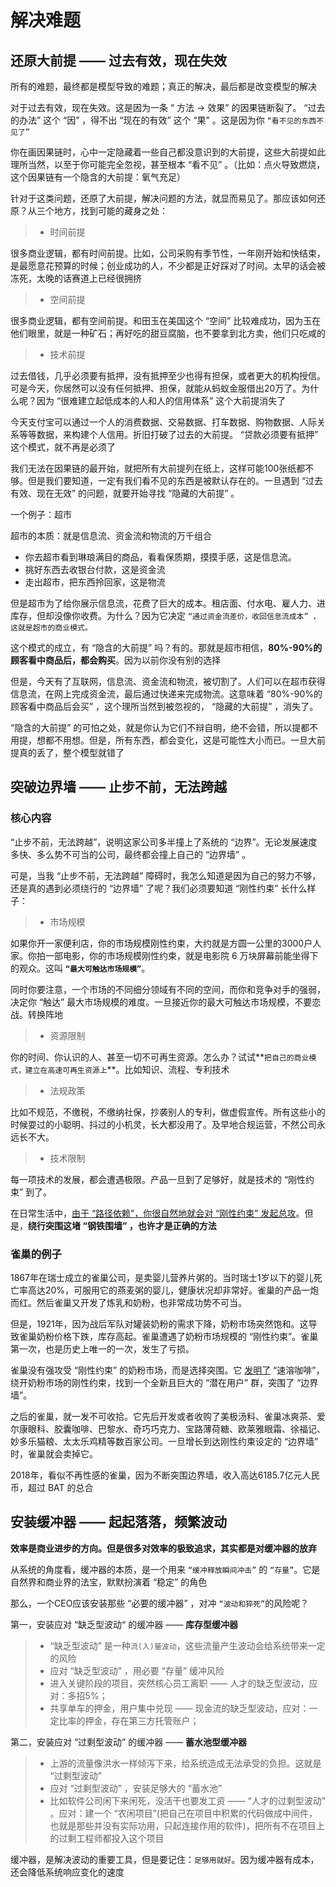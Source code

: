 # 解决难题



## 还原大前提 —— 过去有效，现在失效

所有的难题，最终都是模型导致的难题；真正的解决，最后都是改变模型的解决

对于过去有效，现在失效。这是因为一条 “ 方法 -> 效果” 的因果链断裂了。 “过去的办法” 这个 “因” ，得不出 “现在的有效” 这个 “果” 。这是因为你 `“看不见的东西不见了”`

你在画因果链时，心中一定隐藏着一些自己都没意识到的大前提，这些大前提如此理所当然，以至于你可能完全忽视，甚至根本 “看不见” 。（比如：点火导致燃烧，这个因果链有一个隐含的大前提：氧气充足）

针对于这类问题，还原了大前提，解决问题的方法，就显而易见了。那应该如何还原？从三个地方，找到可能的藏身之处：

> * 时间前提

很多商业逻辑，都有时间前提。比如，公司采购有季节性，一年刚开始和快结束，是最愿意花预算的时候；创业成功的人，不少都是正好踩对了时间。太早的话会被冻死，太晚的话赛道上已经很拥挤

> * 空间前提

很多商业逻辑，都有空间前提。和田玉在美国这个 “空间” 比较难成功，因为玉在他们眼里，就是一种矿石；再好吃的甜豆腐脑，也不要拿到北方卖，他们只吃咸的

> * 技术前提

过去借钱，几乎必须要有抵押，没有抵押至少也得有担保，或者更大的机构授信。可是今天，你居然可以没有任何抵押、担保，就能从蚂蚁金服借出20万了。为什么呢？因为 “很难建立起低成本的人和人的信用体系” 这个大前提消失了

今天支付宝可以通过一个人的消费数据、交易数据、打车数据、购物数据、人际关系等等数据，来构建个人信用。折旧打破了过去的大前提。 “贷款必须要有抵押” 这个模式，就不再是必须了

我们无法在因果链的最开始，就把所有大前提列在纸上，这样可能100张纸都不够。但是我们要知道，一定有我们看不见的东西是被默认存在的。一旦遇到 “过去有效、现在无效” 的问题，就要开始寻找 “隐藏的大前提” 。

一个例子：超市

超市的本质：就是信息流、资金流和物流的万千组合

* 你去超市看到琳琅满目的商品，看看保质期，摸摸手感，这是信息流。
* 挑好东西去收银台付款，这是资金流
* 走出超市，把东西拎回家，这是物流

但是超市为了给你展示信息流，花费了巨大的成本。租店面、付水电、雇人力、进库存，但却没像你收费。为什么？因为它决定 `“通过资金流差价，收回信息流成本” ，这就是超市的商业模式。`

这个模式的成立，有 “隐含的大前提” 吗？有的。那就是超市相信，**80%-90%的顾客看中商品后，都会购买**。因为以前你没有别的选择

但是，今天有了互联网，信息流、资金流和物流，被切割了。人们可以在超市获得信息流，在网上完成资金流，最后通过快递来完成物流。这意味着 “80%-90%的顾客看中商品后会买” ，这个理所当然到被忽视的， “隐藏的大前提” ，消失了。

“隐含的大前提” 的可怕之处，就是你认为它们不辩自明，绝不会错，所以提都不用提，想都不用想。但是，所有东西，都会变化，这是可能性大小而已。一旦大前提真的丢了，整个模型就错了



## 突破边界墙 —— 止步不前，无法跨越

### 核心内容

“止步不前，无法跨越”，说明这家公司多半撞上了系统的 “边界”。无论发展速度多快、多么势不可当的公司，最终都会撞上自己的 “边界墙” 。

可是，当我 “止步不前，无法跨越” 障碍时，我怎么知道是因为自己的努力不够，还是真的遇到必须绕行的 “边界墙” 了呢？我们必须要知道 “刚性约束” 长什么样子：

> * 市场规模

如果你开一家便利店，你的市场规模刚性约束，大约就是方圆一公里的3000户人家。你拍一部电影，你的市场规模刚性约束，就是电影院 6 万块屏幕前能坐得下的观众。这叫 **`“最大可触达市场规模”`**。

同时你要注意，一个市场的不同细分领域有不同的空间，而你和竞争对手的强弱，决定你 “触达” 最大市场规模的难度。一旦接近你的最大可触达市场规模，不要恋战。转换阵地

> * 资源限制

你的时间、你认识的人、甚至一切不可再生资源。怎么办？试试**`把自己的商业模式，建立在高速可再生资源上`**。比如知识、流程、专利技术

> * 法规政策

比如不规范，不缴税，不缴纳社保，抄袭别人的专利，做虚假宣传。所有这些小的时候耍过的小聪明、抖过的小机灵，长大都没用了。及早地合规运营，不然公司永远长不大。

> * 技术限制

每一项技术的发展，都会遭遇极限。产品一旦到了足够好，就是技术的 “刚性约束” 到了。

在日常生活中，<u>由于 “路径依赖”，你很自然地就会对 “刚性约束” 发起总攻</u>。但是，**绕行突围这堵 “钢铁围墙” ，也许才是正确的方法**

### 雀巢的例子

1867年在瑞士成立的雀巢公司，是卖婴儿营养片粥的。当时瑞士1岁以下的婴儿死亡率高达20%，可服用它的燕麦粥的婴儿，健康状况却非常好。雀巢的产品一炮而红。然后雀巢又开发了炼乳和奶粉，也非常成功势不可当。

但是，1921年，因为战后军队对罐装奶粉的需求下降，奶粉市场突然饱和。这导致雀巢奶粉价格下跌，库存高起。雀巢遭遇了奶粉市场规模的 “刚性约束”。雀巢第一次，也是历史上唯一的一次，发生了亏损。

雀巢没有强攻受 “刚性约束” 的奶粉市场，而是选择突围。它 <u>发明了</u>  “速溶咖啡”，绕开奶粉市场的刚性约束，找到一个全新且巨大的 “潜在用户” 群，突围了 “边界墙”。

之后的雀巢，就一发不可收拾。它先后开发或者收购了美极汤料、雀巢冰爽茶、爱尔康眼科、胶囊咖啡、巴黎水、奇巧巧克力、宝路薄荷糖、欧莱雅眼霜、徐福记、妙多乐猫粮、太太乐鸡精等数百家公司。一旦增长到达刚性约束设定的 “边界墙” 时，雀巢就会卖掉它。

2018年，看似不再性感的雀巢，因为不断突围边界墙，收入高达6185.7亿元人民币，超过 BAT 的总合



## 安装缓冲器 —— 起起落落，频繁波动

**效率是商业进步的方向。但是很多对效率的极致追求，其实都是对缓冲器的放弃**

从系统的角度看，缓冲器的本质，是一个用来 `“缓冲释放瞬间冲击”` 的 `“存量”`。它是自然界和商业界的法宝，默默扮演着 “稳定” 的角色

那么，一个CEO应该安装那些 “必要的缓冲器” ，对冲 `“波动和猝死”`的风险呢？

第一，安装应对 “缺乏型波动“ 的缓冲器 —— **库存型缓冲器**

> * “缺乏型波动” 是一种`流(入)量波动`，这些流量产生波动会给系统带来一定的风险
> * 应对 “缺乏型波动” ，用必要 “存量” 缓冲风险
> * 进入关键阶段的项目，突然核心员工离职 —— 人才的缺乏型波动，应对：多招5%；
> * 共享单车的押金，用户集中兑现 —— 现金流的缺乏型波动，应对：一定比率的押金，存在第三方托管账户；

第二，安装应对 “过剩型波动” 的缓冲器 —— **蓄水池型缓冲器**

> * 上游的流量像洪水一样倾泻下来，给系统造成无法承受的负担。这就是 “过剩型波动”
> * 应对 “过剩型波动” ，安装足够大的 “蓄水池”
> * 比如软件公司闲下来闲死，没活干也要发工资 —— “人才的过剩型波动” 。应对：建一个 “农闲项目”(把自己在项目中积累的代码做成中间件，也就是那些并没有实际功用，只起连接作用的软件)，把所有不在项目上的过剩工程师都投入这个项目

缓冲器，是解决波动的重要工具，但是要记住：`足够用就好`。因为缓冲器有成本，还会降低系统响应变化的速度

